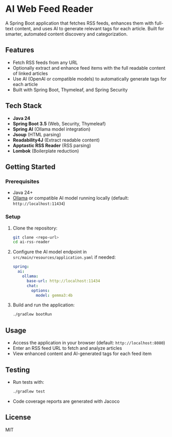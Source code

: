 # AI Web Feed Reader

A Spring Boot application that fetches RSS feeds, enhances them with full-text content, and uses AI to generate relevant tags for each article. Built for smarter, automated content discovery and categorization.

## Features
- Fetch RSS feeds from any URL
- Optionally extract and enhance feed items with the full readable content of linked articles
- Use AI (OpenAI or compatible models) to automatically generate tags for each article
- Built with Spring Boot, Thymeleaf, and Spring Security

## Tech Stack
- **Java 24**
- **Spring Boot 3.5** (Web, Security, Thymeleaf)
- **Spring AI** (Ollama model integration)
- **Jsoup** (HTML parsing)
- **Readability4J** (Extract readable content)
- **Apptastic RSS Reader** (RSS parsing)
- **Lombok** (Boilerplate reduction)

## Getting Started

### Prerequisites
- Java 24+
- [Ollama](https://ollama.com/) or compatible AI model running locally (default: `http://localhost:11434`)

### Setup
1. Clone the repository:
   ```bash
   git clone <repo-url>
   cd ai-rss-reader
   ```
2. Configure the AI model endpoint in `src/main/resources/application.yaml` if needed:
   ```yaml
   spring:
     ai:
       ollama:
         base-url: http://localhost:11434
         chat:
           options:
             model: gemma3:4b
   ```
3. Build and run the application:
   ```bash
   ./gradlew bootRun
   ```

## Usage
- Access the application in your browser (default: `http://localhost:8080`)
- Enter an RSS feed URL to fetch and analyze articles
- View enhanced content and AI-generated tags for each feed item

## Testing
- Run tests with:
  ```bash
  ./gradlew test
  ```
- Code coverage reports are generated with Jacoco

## License
MIT
